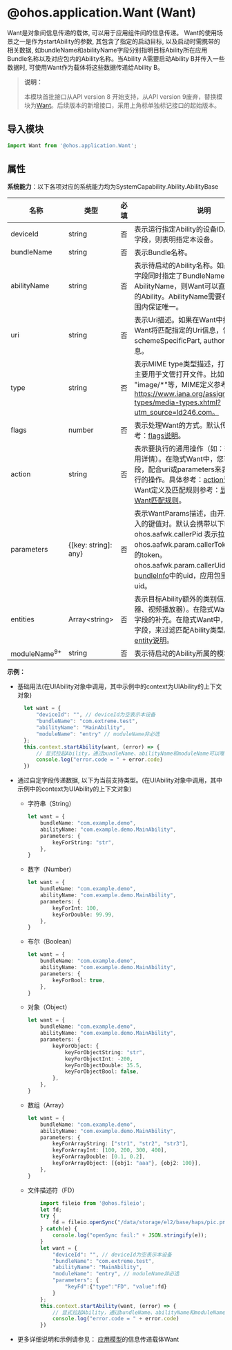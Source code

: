 # @ohos.application.Want (Want)

Want是对象间信息传递的载体, 可以用于应用组件间的信息传递。 Want的使用场景之一是作为startAbility的参数, 其包含了指定的启动目标, 以及启动时需携带的相关数据, 如bundleName和abilityName字段分别指明目标Ability所在应用Bundle名称以及对应包内的Ability名称。当Ability A需要启动Ability B并传入一些数据时, 可使用Want作为载体将这些数据传递给Ability B。

> **说明：**
>
> 本模块首批接口从API version 8 开始支持，从API version 9废弃，替换模块为[Want](js-apis-app-ability-want.md)。后续版本的新增接口，采用上角标单独标记接口的起始版本。

## 导入模块

```ts
import Want from '@ohos.application.Want';
```

## 属性

**系统能力**：以下各项对应的系统能力均为SystemCapability.Ability.AbilityBase

| 名称        | 类型                 | 必填 | 说明                                                         |
| ----------- | -------------------- | ---- | ------------------------------------------------------------ |
| deviceId    | string               | 否   | 表示运行指定Ability的设备ID。如果未设置该字段，则表明指定本设备。                                |
| bundleName   | string               | 否   | 表示Bundle名称。 |
| abilityName  | string               | 否   | 表示待启动的Ability名称。如果在Want中该字段同时指定了BundleName和AbilityName，则Want可以直接匹配到指定的Ability。AbilityName需要在一个应用的范围内保证唯一。 |
| uri          | string               | 否   | 表示Uri描述。如果在Want中指定了Uri，则Want将匹配指定的Uri信息，包括scheme, schemeSpecificPart, authority和path信息。 |
| type         | string               | 否   | 表示MIME type类型描述，打开文件的类型，主要用于文管打开文件。比如："text/xml" 、 "image/*"等，MIME定义参考：https://www.iana.org/assignments/media-types/media-types.xhtml?utm_source=ld246.com。   |
| flags        | number               | 否   | 表示处理Want的方式。默认传数字，具体参考：[flags说明](js-apis-ability-wantConstant.md#wantConstant.Flags)。 |
| action      | string               | 否   | 表示要执行的通用操作（如：查看、分享、应用详情）。在隐式Want中，您可以定义该字段，配合uri或parameters来表示对数据要执行的操作。具体参考：[action说明](js-apis-app-ability-wantConstant.md#wantConstant.Action)。隐式Want定义及匹配规则参考：[显式Want与隐式Want匹配规则](application-models/explicit-implicit-want-mappings.md)。                           |
| parameters   | {[key: string]: any} | 否   | 表示WantParams描述，由开发者自行决定传入的键值对。默认会携带以下key值：<br>ohos.aafwk.callerPid 表示拉起方的pid。<br>ohos.aafwk.param.callerToken 表示拉起方的token。<br>ohos.aafwk.param.callerUid 表示[bundleInfo](js-apis-bundle-BundleInfo.md#bundleinfo-1)中的uid，应用包里应用程序的uid。                                       |
| entities    | Array\<string>       | 否   | 表示目标Ability额外的类别信息（如：浏览器、视频播放器）。在隐式Want中是对action字段的补充。在隐式Want中，您可以定义该字段，来过滤匹配Ability类型。具体参考：[entity说明](js-apis-app-ability-wantConstant.md#wantConstant.Entity)。                                    |
| moduleName<sup>9+</sup> | string | 否    | 表示待启动的Ability所属的模块（module）。 |

**示例：**

- 基础用法(在UIAbility对象中调用，其中示例中的context为UIAbility的上下文对象)

  ```ts
    let want = {
        "deviceId": "", // deviceId为空表示本设备
        "bundleName": "com.extreme.test",
        "abilityName": "MainAbility",
        "moduleName": "entry" // moduleName非必选
    };
    this.context.startAbility(want, (error) => {
        // 显式拉起Ability，通过bundleName、abilityName和moduleName可以唯一确定一个Ability
        console.log("error.code = " + error.code)
    })
  ```

- 通过自定字段传递数据, 以下为当前支持类型。(在UIAbility对象中调用，其中示例中的context为UIAbility的上下文对象)

    * 字符串（String）
        ```ts
        let want = {
            bundleName: "com.example.demo",
            abilityName: "com.example.demo.MainAbility",
            parameters: {
                keyForString: "str",
            },
        }
        ```
    * 数字（Number）
        ```ts
        let want = {
            bundleName: "com.example.demo",
            abilityName: "com.example.demo.MainAbility",
            parameters: {
                keyForInt: 100,
                keyForDouble: 99.99,
            },
        }
        ```
    * 布尔（Boolean）
        ```ts
        let want = {
            bundleName: "com.example.demo",
            abilityName: "com.example.demo.MainAbility",
            parameters: {
                keyForBool: true,
            },
        }
        ```
    * 对象（Object）
        ```ts
        let want = {
            bundleName: "com.example.demo",
            abilityName: "com.example.demo.MainAbility",
            parameters: {
                keyForObject: {
                    keyForObjectString: "str",
                    keyForObjectInt: -200,
                    keyForObjectDouble: 35.5,
                    keyForObjectBool: false,
                },
            },
        }
        ```
    * 数组（Array）
        ```ts
        let want = {
            bundleName: "com.example.demo",
            abilityName: "com.example.demo.MainAbility",
            parameters: {
                keyForArrayString: ["str1", "str2", "str3"],
                keyForArrayInt: [100, 200, 300, 400],
                keyForArrayDouble: [0.1, 0.2],
                keyForArrayObject: [{obj1: "aaa"}, {obj2: 100}],
            },
        }
        ```
    * 文件描述符（FD）
        ```ts
            import fileio from '@ohos.fileio';
            let fd;
            try {
                fd = fileio.openSync("/data/storage/el2/base/haps/pic.png");
            } catch(e) {
                console.log("openSync fail:" + JSON.stringify(e));
            }
            let want = {
                "deviceId": "", // deviceId为空表示本设备
                "bundleName": "com.extreme.test",
                "abilityName": "MainAbility",
                "moduleName": "entry", // moduleName非必选
                "parameters": {
                    "keyFd":{"type":"FD", "value":fd}
                }
            };
            this.context.startAbility(want, (error) => {
                // 显式拉起Ability，通过bundleName、abilityName和moduleName可以唯一确定一个Ability
                console.log("error.code = " + error.code)
            })
        ```

- 更多详细说明和示例请参见： [应用模型](../../application-models/Readme-CN.md)的信息传递载体Want

  <!--no_check-->